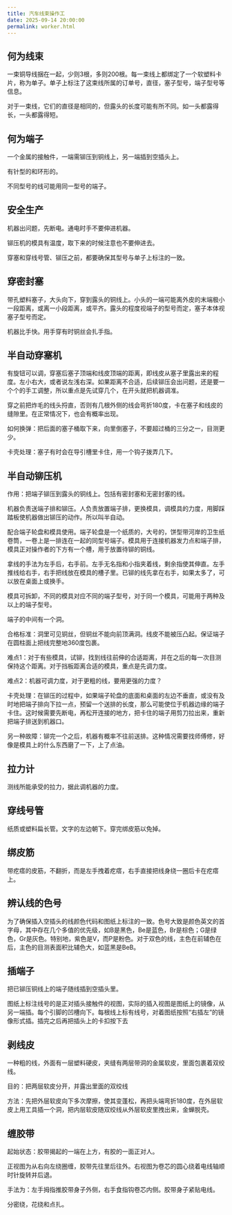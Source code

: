 ```yaml
---
title: 汽车线束操作工
date: 2025-09-14 20:00:00
permalink: worker.html
---
```


## 何为线束

一束铜导线捆在一起，少则3根，多则200根。每一束线上都绑定了一个软塑料卡片，称为单子。单子上标注了这束线所属的订单号，直径，塞子型号，端子型号等信息。

对于一束线，它们的直径是相同的，但露头的长度可能有所不同。如一头都露得长，一头都露得短。

## 何为端子

一个金属的接触件，一端需铆压到铜线上，另一端插到空插头上。

有针型的和环形的。

不同型号的线可能用同一型号的端子。

## 安全生产

机器出问题，先断电。通电时手不要伸进机器。

铆压机的模具有温度，取下来的时候注意也不要伸进去。

穿塞和穿线号管、铆压之前，都要确保其型号与单子上标注的一致。

## 穿密封塞

带孔塑料塞子，大头向下，穿到露头的铜线上。小头的一端可能离外皮的末端极小一段距离，或离一小段距离，或平齐。露头的程度视端子的型号而定，塞子本体视塞子型号而定。

机器比手快。用手穿有时铜丝会扎手指。

## 半自动穿塞机

有旋钮可以调，穿塞后塞子顶端和线皮顶端的距离，即线皮从塞子里露出来的程度。左小右大，或者说左浅右深。如果距离不合适，后续铆压会出问题，还是要一个个的手工调整，所以重点是先试穿几个，在开头就把机器调准。

穿之前把炸毛的线头捋直，否则有几根外侧的线会弯折180度，卡在塞子和线皮的缝隙里。在正常情况下，也会有概率出现。

如何换弹：把后面的塞子桶取下来，向里倒塞子，不要超过桶的三分之一，目测更少。

卡壳处理：塞子有时会在导引槽里卡住，用一个钩子拨弄几下。

## 半自动铆压机

作用：把端子铆压到露头的铜线上。包括有密封塞和无密封塞的线。

机器负责送端子排和铆压。人负责放置端子排，更换模具，调模具的力度，用脚踩踏板使机器做出铆压的动作。所以叫半自动。

配合端子轮盘和模具使用。端子轮盘是一个纸质的，大号的，饼型带河岸的卫生纸卷筒，一卷上是一排连在一起的同型号端子。模具用于连接机器发力点和端子排，模具正对操作者的下方有一个槽，用于放置待铆的铜线。

拿线的手法为左手后，右手前。左手无名指和小指夹着线，剩余指使其伸直。左手推线给右手，右手把线放在模具的槽子里。已铆的线先拿在右手，如果太多了，可以放在桌面上或换手。

模具可拆卸，不同的模具对应不同的端子型号，对于同一个模具，可能用于两种及以上的端子型号。

端子的中间有一个洞。

合格标准：洞里可见铜丝，但铜丝不能向前顶满洞。线皮不能被压凸起。保证端子在圆柱面上把线完整地360度包裹。

难点1：对于有些模具，试铆，找到线往前伸的合适距离，并在之后的每一次目测保持这个距离。对于挡板距离合适的模具，重点是先调力度。

难点2：机器可调力度，对于更粗的线，要用更强的力度？

卡壳处理：在铆压的过程中，如果端子轮盘的底面和桌面的左边不垂直，或没有及时地把端子排向下拉一点，预留一个送排的长度，那么可能使位于机器边缘的端子卡住。这时候需要先断电，再松开连接的地方，把卡住的端子用剪刀拉出来，重新把端子排送到机器口。

另一种故障：铆完一个之后，机器有概率不往前送排。这种情况需要找师傅修，好像是模具上的什么东西磨了一下，上了点油。

## 拉力计

测线所能承受的拉力，据此调机器的力度。

## 穿线号管

纸质或塑料扁长管。文字的左边朝下。穿完绑皮筋以免掉。

## 绑皮筋

带疙瘩的皮筋，不翻折，而是左手拽着疙瘩，右手直接把线身绕一圈后卡在疙瘩上。

## 辨认线的色号

为了确保插入空插头的线颜色代码和图纸上标注的一致。色号大致是颜色英文的首字母，其中存在几个多值的优先级，如B是黑色，Be是蓝色，Br是棕色；G是绿色，Gr是灰色。特别地，紫色是V，而P是粉色。对于双色的线，主色在前辅色在后，主色的目测表面积比辅色大，如蓝黑是BeB。

## 插端子

把已铆压铜线上的端子随线插到空插头里。

图纸上标注线号的是正对插头接触件的视图，实际的插入视图是图纸上的镜像，从另一端插。每个引脚的凹槽向下。每根线上标有线号，对着图纸按照“右插左”的镜像形式插。插完之后再把插头上的卡扣按下去

## 剥线皮

一种粗的线，外面有一层塑料硬皮，夹缝有两层带洞的金属软皮，里面包裹着双绞线。

目的：把两层软皮分开，并露出里面的双绞线

方法：先把外层软皮向下多次摩擦，使其变蓬松，再把头端弯折180度，在外层软皮上用工具插一个洞，把内层软皮随双绞线从外层软皮里拽出来，金蝉脱壳。

## 缠胶带

起始状态：胶带揭起的一端在上方，有胶的一面正对人。

正视图为从右向左绕圈缠，胶带先往里后往外。右视图为卷芯的圆心绕着电线轴顺时针旋转并后退。

手法为：左手拇指推胶带身子外侧，右手食指钩卷芯内侧。胶带身子紧贴电线。

分密绕，花绕和点扎。